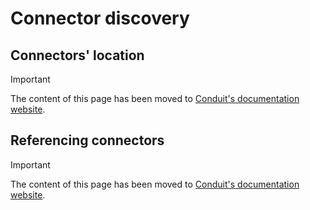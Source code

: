 # Connector discovery

## Connectors' location

> [!IMPORTANT]  
> The content of this page has been moved to [Conduit's documentation website](https://conduit.io/docs/using/connectors/installing/).

## Referencing connectors

> [!IMPORTANT]  
> The content of this page has been moved to [Conduit's documentation website](https://conduit.io/docs/using/connectors/referencing).
